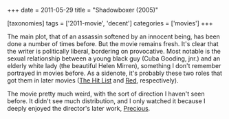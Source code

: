 +++
date = 2011-05-29
title = "Shadowboxer (2005)"

[taxonomies]
tags = ['2011-movie', 'decent']
categories = ['movies']
+++

The main plot, that of an assassin softened by an innocent being, has
been done a number of times before. But the movie remains fresh. It\'s
clear that the writer is politically liberal, bordering on provocative.
Most notable is the sexual relationship between a young black guy (Cuba
Gooding, jnr.) and an elderly white lady (the beautiful Helen Mirren),
something I don\'t remember portrayed in movies before. As a sidenote,
it\'s probably these two roles that got them in later movies ([The Hit
List] and [Red], respectively).

The movie pretty much weird, with the sort of direction I haven\'t seen
before. It didn\'t see much distribution, and I only watched it because
I deeply enjoyed the director\'s later work, [Precious].

  [The Hit List]: http://tshepang.net/the-hit-list-2011
  [Red]: http://tshepang.net/red-2010
  [Precious]: http://tshepang.net/precious-2009
